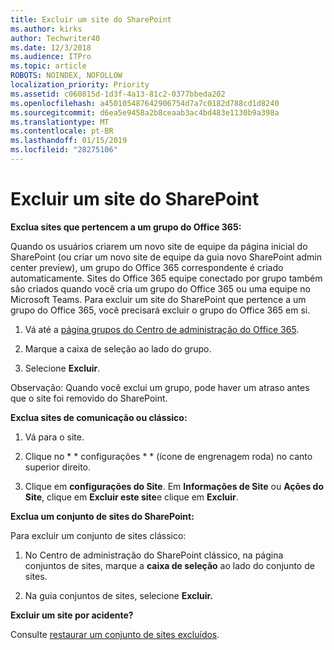```yaml
---
title: Excluir um site do SharePoint
ms.author: kirks
author: Techwriter40
ms.date: 12/3/2018
ms.audience: ITPro
ms.topic: article
ROBOTS: NOINDEX, NOFOLLOW
localization_priority: Priority
ms.assetid: c060815d-1d3f-4a13-81c2-0377bbeda202
ms.openlocfilehash: a450105487642906754d7a7c0182d788cd1d8240
ms.sourcegitcommit: d6ea5e9458a2b8ceaab3ac4bd483e1130b9a398a
ms.translationtype: MT
ms.contentlocale: pt-BR
ms.lasthandoff: 01/15/2019
ms.locfileid: "28275106"
---
```

# <a name="delete-a-sharepoint-site"></a>Excluir um site do SharePoint

 **Exclua sites que pertencem a um grupo do Office 365:**
  
Quando os usuários criarem um novo site de equipe da página inicial do SharePoint (ou criar um novo site de equipe da guia novo SharePoint admin center preview), um grupo do Office 365 correspondente é criado automaticamente. Sites do Office 365 equipe conectado por grupo também são criados quando você cria um grupo do Office 365 ou uma equipe no Microsoft Teams. Para excluir um site do SharePoint que pertence a um grupo do Office 365, você precisará excluir o grupo do Office 365 em si. 
  
1. Vá até a [página grupos do Centro de administração do Office 365](https://portal.office.com/adminportal/home#/groups).
  
2. Marque a caixa de seleção ao lado do grupo.
  
3. Selecione **Excluir**. 
  
Observação: Quando você exclui um grupo, pode haver um atraso antes que o site foi removido do SharePoint.
  
 **Exclua sites de comunicação ou clássico:**
  
1. Vá para o site.
  
2. Clique no * * configurações * * (ícone de engrenagem roda) no canto superior direito. 
  
3. Clique em **configurações do Site**. Em **Informações de Site** ou **Ações do Site**, clique em **Excluir este site**e clique em **Excluir**. 
  
 **Exclua um conjunto de sites do SharePoint:**
  
Para excluir um conjunto de sites clássico:
  
1. No Centro de administração do SharePoint clássico, na página conjuntos de sites, marque a **caixa de seleção** ao lado do conjunto de sites. 
  
2. Na guia conjuntos de sites, selecione **Excluir.**
  
 **Excluir um site por acidente?**
  
Consulte [restaurar um conjunto de sites excluídos](https://go.microsoft.com/fwlink/?linkid=867660).
  


